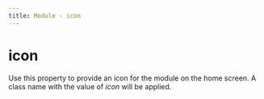 ```yaml
---
title: Module - icon
---
```


# icon
Use this property to provide an icon for the module on the home screen. A class name with the value of *icon* will be applied.
